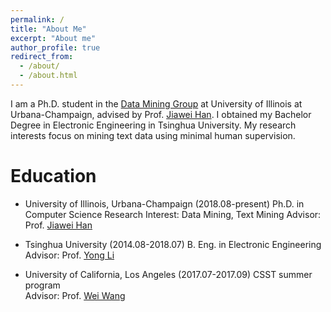```yaml
---
permalink: /
title: "About Me"
excerpt: "About me"
author_profile: true
redirect_from: 
  - /about/
  - /about.html
---
```



I am a Ph.D. student in the [Data Mining Group](http://dm1.cs.uiuc.edu/) at University of Illinois at Urbana-Champaign, advised by Prof. [Jiawei Han](hanj.cs.illinois.edu). I obtained my Bachelor Degree in Electronic Engineering in Tsinghua University. My research interests focus on mining text data using minimal human supervision.


Education
======
* University of Illinois, Urbana-Champaign (2018.08-present)
  Ph.D. in Computer Science
  Research Interest: Data Mining, Text Mining
  Advisor: Prof. [Jiawei Han](hanj.cs.illinois.edu)

* Tsinghua University (2014.08-2018.07)
  B. Eng. in Electronic Engineering
  Advisor: Prof. [Yong Li](http://fi.ee.tsinghua.edu.cn/~liyong/)

* University of California, Los Angeles (2017.07-2017.09)
  CSST summer program	
  Advisor: Prof. [Wei Wang](http://web.cs.ucla.edu/~weiwang/)





